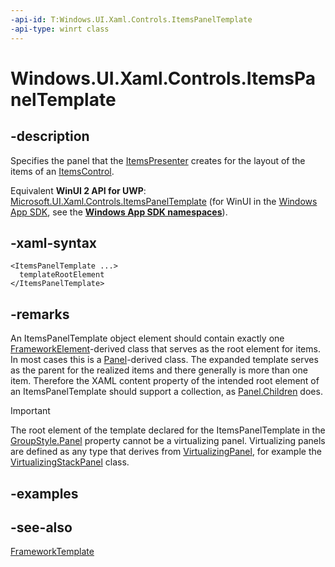 ```yaml
---
-api-id: T:Windows.UI.Xaml.Controls.ItemsPanelTemplate
-api-type: winrt class
---
```


<!-- Class syntax.
public class ItemsPanelTemplate : Windows.UI.Xaml.FrameworkTemplate, Windows.UI.Xaml.Controls.IItemsPanelTemplate
-->

# Windows.UI.Xaml.Controls.ItemsPanelTemplate

## -description
Specifies the panel that the [ItemsPresenter](itemspresenter.md) creates for the layout of the items of an [ItemsControl](itemscontrol.md).

Equivalent **WinUI 2 API for UWP**: [Microsoft.UI.Xaml.Controls.ItemsPanelTemplate](/windows/winui/api/microsoft.ui.xaml.controls.itemspaneltemplate) (for WinUI in the [Windows App SDK](/windows/apps/windows-app-sdk/), see the **[Windows App SDK namespaces](/windows/windows-app-sdk/api/winrt/)**).

## -xaml-syntax
```xaml
<ItemsPanelTemplate ...>
  templateRootElement
</ItemsPanelTemplate>
```


## -remarks
An ItemsPanelTemplate object element should contain exactly one [FrameworkElement](../windows.ui.xaml/frameworkelement.md)-derived class that serves as the root element for items. In most cases this is a [Panel](panel.md)-derived class. The expanded template serves as the parent for the realized items and there generally is more than one item. Therefore the XAML content property of the intended root element of an ItemsPanelTemplate should support a collection, as [Panel.Children](panel_children.md) does.

> [!IMPORTANT]
> The root element of the template declared for the ItemsPanelTemplate in the [GroupStyle.Panel](groupstyle_panel.md) property cannot be a virtualizing panel. Virtualizing panels are defined as any type that derives from [VirtualizingPanel](virtualizingpanel.md), for example the [VirtualizingStackPanel](virtualizingstackpanel.md) class.

## -examples

## -see-also
[FrameworkTemplate](../windows.ui.xaml/frameworktemplate.md)
